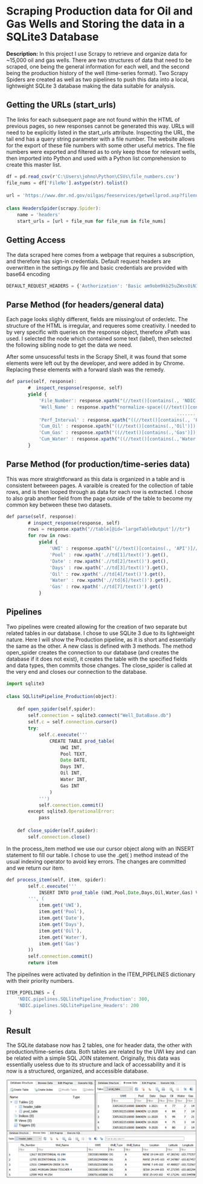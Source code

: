 # Scraping Production data for Oil and Gas Wells and Storing the data in a SQLite3 Database

**Description:** In this project I use Scrapy to retrieve and organize data for ~15,000 oil and gas wells. There are two structures of data that need to be scraped, one being the general information for each well, and the second being the production history of the well (time-series format). Two Scrapy Spiders are created as well as two pipelines to push this data into a local, lightweight SQLite 3 database making the data suitable for analysis. 

## Getting the URLs (start_urls)
The links for each subsequent page are not found within the HTML of previous pages, so new responses cannot be generated this way. URLs will need to be explicitly listed in the start_urls attribute. Inspecting the URL, the tail end has a query string parameter with a file number. The website allows for the export of these file numbers with some other useful metrics. The file numbers were exported and filtered as to only keep those for relevant wells, then imported into Python and used with a Python list comprehension to create this master list. 

```javascript
df = pd.read_csv(r'C:\Users\johno\Python\CSVs\file_numbers.csv')
file_nums = df['FileNo'].astype(str).tolist()

url = 'https://www.dmr.nd.gov/oilgas/feeservices/getwellprod.asp?filenumber='

class HeadersSpider(scrapy.Spider):
    name = 'headers'
    start_urls = [url + file_num for file_num in file_nums]
```

## Getting Access
The data scraped here comes from a webpage that requires a subscription, and therefore has sign-in credentials. Default request headers are overwritten in the settings.py file and basic credentials are provided with base64 encoding

```javascript
DEFAULT_REQUEST_HEADERS = {'Authorization': 'Basic am9obm9kb25uZWxsOiNIdW1ibGU0VFg='}
```

## Parse Method (for headers/general data)
Each page looks slighly different, fields are missing/out of order/etc. The structure of the HTML is irregular, and requeres some creativity. I needed to by very specific with queries on the response object, therefore xPath was used. I selected the node which contained some text (label), then selected the following sibling node to get the data we need.

After some unsucessful tests in the Scrapy Shell, it was found that some <tbody> elements were left out by the developer, and were added in by Chrome. Replacing these elements with a forward slash was the remedy. 

```javascript
def parse(self, response):
        #  inspect_response(response, self)
        yield {
            'File_Number': response.xpath("(//text()[contains(., 'NDIC File No: ')]//following-sibling::node()/text())[1]").get(),
            'Well_Name' : response.xpath("normalize-space((//text()[contains(., 'Current Well Name: ')]//following-sibling::node()/text())[1])").get(),
                                                               ................
            'Perf_Interval' : response.xpath("((//text()[contains(., 'Perf')])[1]//following-sibling::node()/text())[1]").get().replace("=","-"),
            'Cum_Oil' : response.xpath("((//text()[contains(.,'Oil')])[1]//following-sibling::node()/text())[1]").get(),
            'Cum_Gas' : response.xpath("((//text()[contains(.,'Gas')])[1]//following-sibling::node()/text())[1]").get(),
            'Cum_Water' : response.xpath("((//text()[contains(.,'Water')])[1]//following-sibling::node()/text())[1]").get()
        }
```

## Parse Method (for production/time-series data)
This was more straightforward as this data is organized in a table and is consistent betweeen pages. A varaible is created for the collection of table rows, and is then looped through as data for each row is extracted. I chose to also grab another field from the page outside of the table to become my common key between these two datasets. 

```javascript
def parse(self, response):
        # inspect_response(response, self)
        rows = response.xpath("//table[@id='largeTableOutput']//tr")
        for row in rows:
            yield {
                'UWI' : response.xpath("(//text()[contains(., 'API')]//following-sibling::node()/text())[1]").get().replace("-",""),
                'Pool' : row.xpath('.//td[1]/text()').get(),
                'Date' : row.xpath('.//td[2]/text()').get(),
                'Days' : row.xpath('.//td[3]/text()').get(),
                'Oil' : row.xpath('.//td[4]/text()').get(),
                'Water' : row.xpath('.//td[6]/text()').get(),
                'Gas' : row.xpath('.//td[7]/text()').get()
            }
```

## Pipelines
Two pipelines were created allowing for the creation of two separate but related tables in our database. I chose to use SQLite 3 due to its lightweight nature. Here I will show the Production pipeline, as it is short and essentially the same as the other. A new class is defined with 3 methods. The method open_spider creates the connection to our database (and creates the database if it does not exist), it creates the table with the specified fields and data types, then commits those changes. The close_spider is called at the very end and closes our connection to the database. 

```javascript
import sqlite3

class SQLlitePipeline_Production(object):
   
    def open_spider(self,spider):
        self.connection = sqlite3.connect("Well_DataBase.db")
        self.c = self.connection.cursor()
        try:
            self.c.execute('''
                CREATE TABLE prod_table(
                    UWI INT,
                    Pool TEXT,
                    Date DATE,
                    Days INT,
                    Oil INT,
                    Water INT,
                    Gas INT
                )
            ''')
            self.connection.commit()
        except sqlite3.OperationalError:
            pass

    def close_spider(self,spider):
        self.connection.close()
```

In the process_item method we use our cursor object along with an INSERT statement to fill our table. I chose to use the .get( ) method instead of the usual indexing operator to avoid key errors. The changes are committed and we return our item. 

```javascript
def process_item(self, item, spider):
        self.c.execute('''
            INSERT INTO prod_table (UWI,Pool,Date,Days,Oil,Water,Gas) VALUES(?,?,?,?,?,?,?)
        ''', (
            item.get('UWI'),
            item.get('Pool'),
            item.get('Date'),
            item.get('Days'),
            item.get('Oil'),
            item.get('Water'),
            item.get('Gas')
        ))
        self.connection.commit()
        return item
```

The pipeilnes were activated by definition in the ITEM_PIPELINES dictionary with their priority numbers. 

```javascript
ITEM_PIPELINES = {
    'NDIC.pipelines.SQLlitePipeline_Production': 300,
    'NDIC.pipelines.SQLlitePipeline_Headers': 200
 }
```

## Result
The SQLite database now has 2 tables, one for header data, the other with production/time-series data. Both tables are related by the UWI key and can be related with a simple SQL JOIN statement. Originally, this data was essentially useless due to its structure and lack of accessability and it is now is a structured, organized, and accessible database. 

<img src="images/scrapy/database_result.PNG?raw=true"/>


